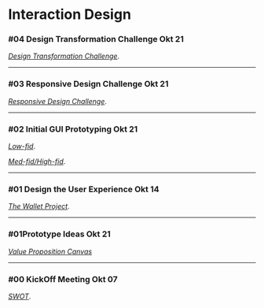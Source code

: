 # Interaction Design

### #04 Design Transformation Challenge Okt 21

[*Design Transformation Challenge*](transformation.md).

* * *

### #03 Responsive Design Challenge Okt 21

[*Responsive Design Challenge*](responsive.md).

* * *

### #02 Initial GUI Prototyping Okt 21

[*Low-fid*](GUI_low.md).

[*Med-fid/High-fid*](https://xd.adobe.com/view/0bc03665-f9a1-4ebc-b119-8edf7207d2da-5e93/).

* * *

### #01 Design the User Experience Okt 14

 [*The Wallet Project*](wallet.md).

* * *

### #01Prototype Ideas Okt 21

[*Value Proposition Canvas*](VPC.md)

* * *
### #00 KickOff Meeting Okt 07

[*SWOT*](SWOT.md).


